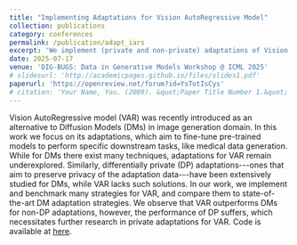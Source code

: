 ```yaml
---
title: "Implementing Adaptations for Vision AutoRegressive Model"
collection: publications
category: conferences
permalink: /publication/adapt_iars
excerpt: 'We implement (private and non-private) adaptations of Vision AutoRegressive Model, and benchmark them against SOTA adaptation for diffusion models.'
date: 2025-07-17
venue: 'DIG-BUGS: Data in Generative Models Workshop @ ICML 2025'
# slidesurl: 'http://academicpages.github.io/files/slides1.pdf'
paperurl: 'https://openreview.net/forum?id=YsTotIsCys'
# citation: 'Your Name, You. (2009). &quot;Paper Title Number 1.&quot; <i>Journal 1</i>. 1(1).'
---
```


Vision AutoRegressive model (VAR) was recently introduced as an alternative to Diffusion Models (DMs) in image generation domain. In this work we focus on its adaptations, which aim to fine-tune pre-trained models to perform specific downstream tasks, like medical data generation. While for DMs there exist many techniques, adaptations for VAR remain underexplored. Similarly, differentially private (DP) adaptations---ones that aim to preserve privacy of the adaptation data---have been extensively studied for DMs, while VAR lacks such solutions. In our work, we implement and benchmark many strategies for VAR, and compare them to state-of-the-art DM adaptation strategies. We observe that VAR outperforms DMs for non-DP adaptations, however, the performance of DP suffers, which necessitates further research in private adaptations for VAR. Code is available at [here](https://github.com/sprintml/finetuning_var_dp).